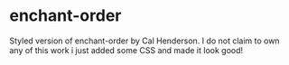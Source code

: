 # enchant-order
Styled version of enchant-order by Cal Henderson. I do not claim to own any of this work i just added some CSS and made it look good! 

